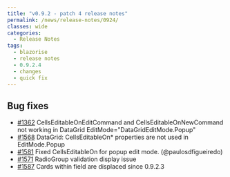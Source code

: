```yaml
---
title: "v0.9.2 - patch 4 release notes"
permalink: /news/release-notes/0924/
classes: wide
categories:
  - Release Notes
tags:
  - blazorise
  - release notes
  - 0.9.2.4
  - changes
  - quick fix
---
```


## Bug fixes

- [#1362](https://github.com/stsrki/Blazorise/issues/1362) CellsEditableOnEditCommand and CellsEditableOnNewCommand not working in DataGrid EditMode="DataGridEditMode.Popup"
- [#1568](https://github.com/stsrki/Blazorise/issues/1568) DataGrid: CellsEditableOn* properties are not used in EditMode.Popup
- [#1581](https://github.com/stsrki/Blazorise/pull/1581) Fixed CellsEditableOn for popup edit mode. (@paulosdfigueiredo)
- [#1571](https://github.com/stsrki/Blazorise/issues/1571) RadioGroup validation display issue
- [#1587](https://github.com/stsrki/Blazorise/issues/1587) Cards within field are displaced since 0.9.2.3